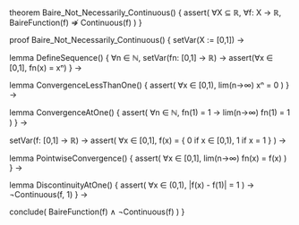 theorem Baire_Not_Necessarily_Continuous() {
  assert(
    ∀X ⊆ ℝ, ∀f: X → ℝ,
    BaireFunction(f) ⇏ Continuous(f)
  )
}

proof Baire_Not_Necessarily_Continuous() {
  setVar(X := [0,1]) →
  
  lemma DefineSequence() {
    ∀n ∈ ℕ, setVar(fn: [0,1] → ℝ) →
    assert(∀x ∈ [0,1], fn(x) = xⁿ)
  } →
  
  lemma ConvergenceLessThanOne() {
    assert(
      ∀x ∈ [0,1), lim(n→∞) xⁿ = 0
    )
  } →
  
  lemma ConvergenceAtOne() {
    assert(
      ∀n ∈ ℕ, fn(1) = 1 →
      lim(n→∞) fn(1) = 1
    )
  } →
  
  setVar(f: [0,1] → ℝ) →
  assert(
    ∀x ∈ [0,1], f(x) = {
      0 if x ∈ [0,1),
      1 if x = 1
    }
  ) →
  
  lemma PointwiseConvergence() {
    assert(
      ∀x ∈ [0,1], lim(n→∞) fn(x) = f(x)
    )
  } →
  
  lemma DiscontinuityAtOne() {
    assert(
      ∀x ∈ (0,1), |f(x) - f(1)| = 1
    ) →
    ¬Continuous(f, 1)
  } →
  
  conclude(
    BaireFunction(f) ∧ ¬Continuous(f)
  )
}